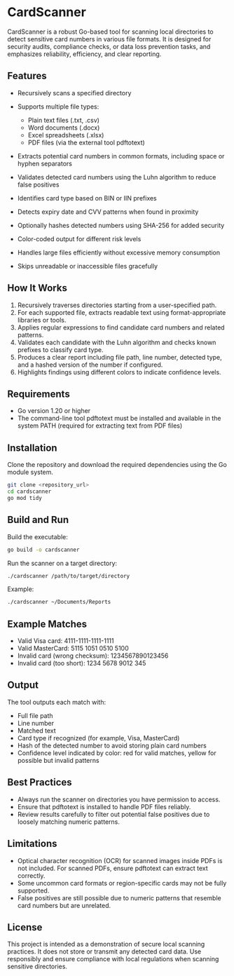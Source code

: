 # CardScanner

CardScanner is a robust Go-based tool for scanning local directories to detect sensitive card numbers in various file formats. It is designed for security audits, compliance checks, or data loss prevention tasks, and emphasizes reliability, efficiency, and clear reporting.

## Features

* Recursively scans a specified directory
* Supports multiple file types:

  * Plain text files (.txt, .csv)
  * Word documents (.docx)
  * Excel spreadsheets (.xlsx)
  * PDF files (via the external tool pdftotext)
* Extracts potential card numbers in common formats, including space or hyphen separators
* Validates detected card numbers using the Luhn algorithm to reduce false positives
* Identifies card type based on BIN or IIN prefixes
* Detects expiry date and CVV patterns when found in proximity
* Optionally hashes detected numbers using SHA-256 for added security
* Color-coded output for different risk levels
* Handles large files efficiently without excessive memory consumption
* Skips unreadable or inaccessible files gracefully

## How It Works

1. Recursively traverses directories starting from a user-specified path.
2. For each supported file, extracts readable text using format-appropriate libraries or tools.
3. Applies regular expressions to find candidate card numbers and related patterns.
4. Validates each candidate with the Luhn algorithm and checks known prefixes to classify card type.
5. Produces a clear report including file path, line number, detected type, and a hashed version of the number if configured.
6. Highlights findings using different colors to indicate confidence levels.

## Requirements

* Go version 1.20 or higher
* The command-line tool pdftotext must be installed and available in the system PATH (required for extracting text from PDF files)

## Installation

Clone the repository and download the required dependencies using the Go module system.

```bash
git clone <repository_url>
cd cardscanner
go mod tidy
```

## Build and Run

Build the executable:

```bash
go build -o cardscanner
```

Run the scanner on a target directory:

```bash
./cardscanner /path/to/target/directory
```

Example:

```bash
./cardscanner ~/Documents/Reports
```

## Example Matches

* Valid Visa card: 4111-1111-1111-1111
* Valid MasterCard: 5115 1051 0510 5100
* Invalid card (wrong checksum): 1234567890123456
* Invalid card (too short): 1234 5678 9012 345

## Output

The tool outputs each match with:

* Full file path
* Line number
* Matched text
* Card type if recognized (for example, Visa, MasterCard)
* Hash of the detected number to avoid storing plain card numbers
* Confidence level indicated by color: red for valid matches, yellow for possible but invalid patterns

## Best Practices

* Always run the scanner on directories you have permission to access.
* Ensure that pdftotext is installed to handle PDF files reliably.
* Review results carefully to filter out potential false positives due to loosely matching numeric patterns.

## Limitations

* Optical character recognition (OCR) for scanned images inside PDFs is not included. For scanned PDFs, ensure pdftotext can extract text correctly.
* Some uncommon card formats or region-specific cards may not be fully supported.
* False positives are still possible due to numeric patterns that resemble card numbers but are unrelated.

## License

This project is intended as a demonstration of secure local scanning practices. It does not store or transmit any detected card data. Use responsibly and ensure compliance with local regulations when scanning sensitive directories.
